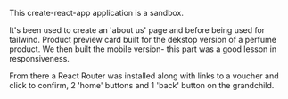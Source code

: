 This create-react-app application is a sandbox. 

It's been used to create an 'about us' page and before being used for tailwind. Product preview card built for the dekstop version of a perfume product. We then built the mobile version- this part was a good lesson in responsiveness. 

From there a React Router was installed along with links to a voucher and click to confirm, 2 'home' buttons and 1 'back' button on the grandchild. 
